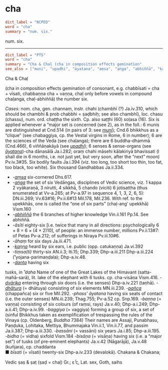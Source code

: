 # cha

``` toml
dict_label = "NCPED"
word = "cha"
summary = "num. six."
```

num. six.

--------------------

``` toml
dict_label = "PTS"
word = "cha"
summary = "Cha & Chaḷ (cha in composition effects gemination"
see_also = ["muni", "upadhi", "āyatana", "aṃsa", "aṅga", "abhiññā", "kaṇṇa", "danta", "dvārika", "dhātura", "pañca"]
```

Cha & Chaḷ

(cha in composition effects gemination of consonant, e.g. chabbīsati = cha \+ vīsati, chabbaṇṇa cha \+ vaṇṇa, chaḷ only before vowels in compound chaḷanga, chaḷ\-abhiññā) the number six.

*Cases:* nom. cha, gen. channaṃ, instr. chahi (chambhī (?) Ja.iv.310, which should be chambhi & prob chabbhi = ṣaḍbhiḥ; see also chambhī), loc. chasu (chassu), num. ord. chaṭṭha the sixth. Cp. also saṭṭhi (60) soḷasa (16). Six is applied whenever a “major set is concerned (see 2), as in the foll.: 6 munis are distinguished at Cnd.514 (in pairs of 3: see *[muni](muni.md)*); Cnd.6 bhikkhus as a “clique” (see chabaggiya, cp. the Vestal virgins in Rome, 6 in number); 6 are the sciences of the Veda (see chaḷanga); there are 6 buddha\-dhammā (Cnd.466), 6 viññāṇakāyā (see *[upadhi](upadhi.md)*); 6 senses & sense\-organs (see *[āyatana](āyatana.md)*)\-cha dānasālā Ja.i.282; oraṃ chahi māsehi kālakiriyā bhavissati (l shall die in 6 months, i.e. not just yet, but very soon, after the “next” moon) Pv.iv.3#35. Six bodily faults Ja.i.394 (viz. too long, too short too thin, too fat, too black, too white). Six thousand Gandhabbas Ja.ii.334.

* *\-[aṃsa](aṃsa.md)* six\-cornered Dhs.617.
* *\-[aṅga](aṅga.md)* the set of six Vedāngas, disciplines of Vedic science, viz. 1 kappa 2 vyākaraṇā, 3 nirutti, 4 sikkhā, 5 chando (viciti) 6 jotisattha (thus enumerated at Vv\-a.265; at Pv\-a.97 in sequence 4, 1, 3, 2, 6, 5): DN.iii.269; Vv.63#16; Pv.ii.6#13 Mil.178, Mil.236. With ref. to the upekkhās, one is called the “one of six parts” (chaḷ\-ang’ upekkhā) Vism.160
* *\-[abhiññā](abhiññā.md)* the 6 branches of higher knowledge Vin.ii.161 Pp.14. See abhiññā.
* *\-āsīti* eighty\-six [i.e. twice that many in all directions: psychologically 6 × 8 = 6 × (4 × 2)10], of people: an immense number, millions Pv.ii.13#7: of Petas Pv\-a.212; of sufferings in Niraya Pv.iii.10#6.
* *\-āhaṃ* for six days Ja.iii.471.
* *\-[kaṇṇa](kaṇṇa.md)* heard by six ears, i.e. public (opp. catukaṇṇa) Ja.vi.392
* *\-tiṃsa(ti)* thirty\-six AN.ii.3; Iti.15; Dhp.339; Dhp\-a.iii.211 Dhp\-a.iii.224 (˚yojana\-parimaṇḍala); Dhp\-a.iv.48.
* *\-[danta](danta.md)* having six

tusks, in *˚daha* Name of one of the Great Lakes of the Himavant (satta\-mahā\-sarā), lit. lake of the elephant with 6 tusks. cp. cha\-visāṇa Vism.416. *\-[dvārika](dvārika.md)* entering through six doors (i.e. the senses) Dhp\-a.iv.221 (taṇhā). *\-[dhātura](dhātura.md)* (= dhātuya) consisting of six elements MN.iii.239. *\-[pañca](pañca.md)* (chappañca) six or five Mil.292. *\-phass’ āyatana* having six seats of contact (i.e. the outer senses) MN.iii.239; Thag.755; Pv\-a.52 cp. Snp.169. *\-baṇṇa* (= vaṇṇa) consisting of six colours (of raṃsi, rays) Ja.v.40; Dhp\-a.i.249; Dhp\-a.ii.41; Dhp\-a.iv.99. *\-baggiya* (= vaggiya) forming a group of six, a set of (sinful Bhikkhus taken as exemplification of trespassing the rules of the Vinaya (cp. Oldenberg, *Buddha* 7384) Their names are Assaji, Punabhasu, Paṇḍuka, Lohitaka, Mettiya, Bhummajaka Vin.ii.1, Vin.ii.77, and passim Ja.ii.387; Dhp\-a.iii.330. *\-bassāni* (= vassāni) six years Ja.i.85; Dhp\-a.iii.195. *\-bidha* (= vidha) sixfold Vism.184 *\-bisāṇa* (= visāṇa) having six (i.e. a “major set”) of tusks (of pre\-eminent elephants) Ja.v.42 (Nāgarājā), Ja.v.48 (kuñjara), cp. chaddanta  
■ *bīsati* (= vīsati) twenty\-six Dhp\-a.iv.233 (devalokā). Chakana & Chakana;

Vedic ṣaṣ & ṣaṭ (ṣaḍ = chaḷ) Gr.; ε ̔́ς, Lat. sex, Goth, saihs

